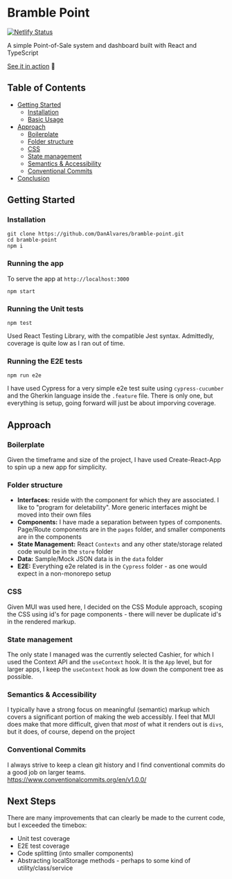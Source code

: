 # Bramble Point

[![Netlify Status](https://api.netlify.com/api/v1/badges/b70c9dcc-3fc9-485e-b9fa-f59fdeb0c9fa/deploy-status)](https://app.netlify.com/sites/bramble-point/deploys)

A simple Point-of-Sale system and dashboard built with React and TypeScript

[See it in action](https://bramble-point.netlify.app/) 🚀

## Table of Contents

- [Getting Started](#getting-started)
  - [Installation](#installation)
  - [Basic Usage](#running-the-app)
- [Approach](#features)
  - [Boilerplate](#boilerplate)
  - [Folder structure](#folder-structure)
  - [CSS](#css)
  - [State management](#state-management)
  - [Semantics & Accessibility](#semantics--accessibility)
  - [Conventional Commits](#conventional-commits)
- [Conclusion](#next-steps)

## Getting Started

### Installation

```
git clone https://github.com/DanAlvares/bramble-point.git
cd bramble-point
npm i
```

### Running the app

To serve the app at `http://localhost:3000`

```
npm start
```

### Running the Unit tests

```
npm test
```

Used React Testing Library, with the compatible Jest syntax. Admittedly, coverage is quite low as I ran out of time.

### Running the E2E tests

```
npm run e2e
```

I have used Cypress for a very simple e2e test suite using `cypress-cucumber` and the Gherkin language inside the `.feature` file. There is only one, but everything is setup, going forward will just be about imporving coverage.

## Approach

### Boilerplate

Given the timeframe and size of the project, I have used Create-React-App to spin up a new app for simplicity.

### Folder structure

- **Interfaces:** reside with the component for which they are associated. I like to "program for deletability". More generic interfaces might be moved into their own files
- **Components:** I have made a separation between types of components. Page/Route components are in the `pages` folder, and smaller components are in the components
- **State Management:** React `Contexts` and any other state/storage related code would be in the `store` folder
- **Data:** Sample/Mock JSON data is in the `data` folder
- **E2E:** Everything e2e related is in the `Cypress` folder - as one would expect in a non-monorepo setup

### CSS

Given MUI was used here, I decided on the CSS Module approach, scoping the CSS using id's for page components - there will never be duplicate id's in the rendered markup.

### State management

The only state I managed was the currently selected Cashier, for which I used the Context API and the `useContext` hook. It is the `App` level, but for larger apps, I keep the `useContext` hook as low down the component tree as possible.

### Semantics & Accessibility

I typically have a strong focus on meaningful (semantic) markup which covers a significant portion of making the web accessibly. I feel that MUI does make that more difficult, given that _most_ of what it renders out is `divs`, but it does, of course, depend on the project

### Conventional Commits

I always strive to keep a clean git history and I find conventional commits do a good job on larger teams. https://www.conventionalcommits.org/en/v1.0.0/

## Next Steps

There are many improvements that can clearly be made to the current code, but I exceeded the timebox:

- Unit test coverage
- E2E test coverage
- Code splitting (into smaller components)
- Abstracting localStorage methods - perhaps to some kind of utility/class/service
